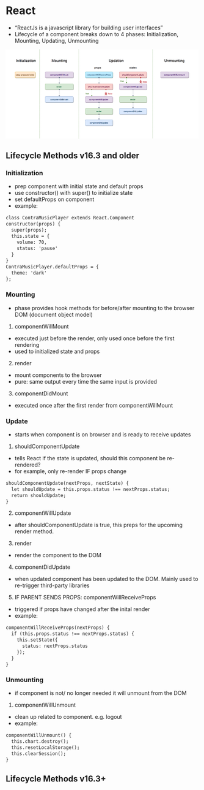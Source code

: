 # React
- “ReactJs is a javascript library for building user interfaces”
- Lifecycle of a component breaks down to 4 phases: Initialization, Mounting, Updating, Unmounting

![Lifecycle](../images/Lifecycle.png)

## Lifecycle Methods v16.3 and older

### Initialization
- prep component with initial state and default props
- use constructor() with super() to initialize state
- set defaultProps on component
- example:
```
class ContraMusicPlayer extends React.Component
constructor(props) {
  super(props);
  this.state = {
    volume: 70,
    status: 'pause'
  }
}
ContraMusicPlayer.defaultProps = {
  theme: 'dark'
};
```

### Mounting
- phase provides hook methods for before/after mounting to the browser DOM (document object model)
1. componentWillMount
  - executed just before the render, only used once before the first rendering
  - used to initialized state and props
2. render
  - mount components to the browser
  - pure: same output every time the same input is provided
3. componentDidMount
  - executed once after the first render from componentWillMount

### Update
- starts when component is on browser and is ready to receive updates
1. shouldComponentUpdate
  - tells React if the state is updated, should this component be re-rendered?
  - for example, only re-render IF props change
  ```  
  shouldComponentUpdate(nextProps, nextState) {
    let shouldUpdate = this.props.status !== nextProps.status;
    return shouldUpdate;
  }
  ```
2. componentWillUpdate
  - after shouldComponentUpdate is true, this preps for the upcoming render method.
3. render
  - render the component to the DOM
4. componentDidUpdate
  - when updated component has been updated to the DOM. Mainly used to re-trigger third-party libraries
5. IF PARENT SENDS PROPS: componentWillReceiveProps
  - triggered if props have changed after the inital render
  - example:
  ```
  componentWillReceiveProps(nextProps) {
    if (this.props.status !== nextProps.status) {
      this.setState({
        status: nextProps.status
      });
    }
  }
  ```

### Unmounting
- if component is not/ no longer needed it will unmount from the DOM
1. componentWillUnmount
  - clean up related to component. e.g. logout
  - example:
  ```
  componentWillUnmount() {
    this.chart.destroy();
    this.resetLocalStorage();
    this.clearSession();
  }
  ```  

## Lifecycle Methods v16.3+

